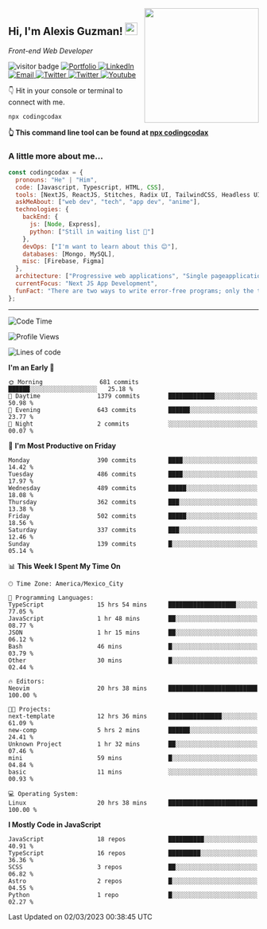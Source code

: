 <img align='right' src="https://media.giphy.com/media/M9gbBd9nbDrOTu1Mqx/giphy.gif" width="230">
<h2>Hi, I'm Alexis Guzman! <img src="https://media.giphy.com/media/hvRJCLFzcasrR4ia7z/giphy.gif" width="25px"></h2>
<p><em>Front-end Web Developer</em></p>

<p>
  <img src="https://visitor-badge.glitch.me/badge?page_id=a12989x.a12989x&left_color=black&right_color=gray" alt="visitor badge"/>
  <a href='https://www.codingcodax.dev/' target='_blank'>
    <img alt='Portfolio' src='https://img.shields.io/badge/Portfolio-black?logo=vercel&style=flat-square'>
  </a>
  <a href='https://linkedin.com/in/codingcodax/' target='_blank'>
    <img alt='LinkedIn' src='https://img.shields.io/badge/LinkedIn-black?logo=LinkedIn&style=flat-square'>
  </a>
  <a href='mailto:codingcodax@gmail.com' target='_blank'>
    <img alt='Email' src='https://img.shields.io/badge/Email-black?logo=Gmail&style=flat-square'>
  </a>
  <a href='https://twitter.com/codingcodax' target='_blank'>
    <img alt='Twitter' src='https://img.shields.io/badge/Twitter-black?logo=Twitter&style=flat-square'>
  </a>
  <a href='https://www.instagram.com/codingcodax/' target='_blank'>
    <img alt='Twitter' src='https://img.shields.io/badge/Instagram-black?logo=Instagram&style=flat-square'>
  </a>
  <a href='https://www.youtube.com/@codingcodax' target='_blank'>
    <img alt='Youtube' src='https://img.shields.io/badge/YouTube-black?logo=Youtube&style=flat-square'>
  </a>
</p>

👇 Hit in your console or terminal to connect with me.

```bash
npx codingcodax 
```
**👆 This command line tool can be found at [npx codingcodax](https://github.com/codingcodax/npx-codingcodax)**

<h3>A little more about me...</h3>

```javascript
const codingcodax = {
  pronouns: "He" | "Him",
  code: [Javascript, Typescript, HTML, CSS],
  tools: [NextJS, ReactJS, Stitches, Radix UI, TailwindCSS, Headless UI, Prisma],
  askMeAbout: ["web dev", "tech", "app dev", "anime"],
  technologies: {
    backEnd: {
      js: [Node, Express],
      python: ["Still in waiting list 🥲"]
    },
    devOps: ["I'm want to learn about this 😊"],
    databases: [Mongo, MySQL],
    misc: [Firebase, Figma]
  },
  architecture: ["Progressive web applications", "Single pageapplications"],
  currentFocus: "Next JS App Development",
  funFact: "There are two ways to write error-free programs; only the third one works"
};
```

---

<!--START_SECTION:waka-->
![Code Time](http://img.shields.io/badge/Code%20Time-1%2C164%20hrs%2045%20mins-blue)

![Profile Views](http://img.shields.io/badge/Profile%20Views-0-blue)

![Lines of code](https://img.shields.io/badge/From%20Hello%20World%20I%27ve%20Written-568.0%20thousand%20lines%20of%20code-blue)

**I'm an Early 🐤** 

```text
🌞 Morning                681 commits         ██████░░░░░░░░░░░░░░░░░░░   25.18 % 
🌆 Daytime                1379 commits        █████████████░░░░░░░░░░░░   50.98 % 
🌃 Evening                643 commits         ██████░░░░░░░░░░░░░░░░░░░   23.77 % 
🌙 Night                  2 commits           ░░░░░░░░░░░░░░░░░░░░░░░░░   00.07 % 
```
📅 **I'm Most Productive on Friday** 

```text
Monday                   390 commits         ████░░░░░░░░░░░░░░░░░░░░░   14.42 % 
Tuesday                  486 commits         ████░░░░░░░░░░░░░░░░░░░░░   17.97 % 
Wednesday                489 commits         █████░░░░░░░░░░░░░░░░░░░░   18.08 % 
Thursday                 362 commits         ███░░░░░░░░░░░░░░░░░░░░░░   13.38 % 
Friday                   502 commits         █████░░░░░░░░░░░░░░░░░░░░   18.56 % 
Saturday                 337 commits         ███░░░░░░░░░░░░░░░░░░░░░░   12.46 % 
Sunday                   139 commits         █░░░░░░░░░░░░░░░░░░░░░░░░   05.14 % 
```


📊 **This Week I Spent My Time On** 

```text
🕑︎ Time Zone: America/Mexico_City

💬 Programming Languages: 
TypeScript               15 hrs 54 mins      ███████████████████░░░░░░   77.05 % 
JavaScript               1 hr 48 mins        ██░░░░░░░░░░░░░░░░░░░░░░░   08.77 % 
JSON                     1 hr 15 mins        ██░░░░░░░░░░░░░░░░░░░░░░░   06.12 % 
Bash                     46 mins             █░░░░░░░░░░░░░░░░░░░░░░░░   03.79 % 
Other                    30 mins             █░░░░░░░░░░░░░░░░░░░░░░░░   02.44 % 

🔥 Editors: 
Neovim                   20 hrs 38 mins      █████████████████████████   100.00 % 

🐱‍💻 Projects: 
next-template            12 hrs 36 mins      ███████████████░░░░░░░░░░   61.09 % 
new-comp                 5 hrs 2 mins        ██████░░░░░░░░░░░░░░░░░░░   24.41 % 
Unknown Project          1 hr 32 mins        ██░░░░░░░░░░░░░░░░░░░░░░░   07.46 % 
mini                     59 mins             █░░░░░░░░░░░░░░░░░░░░░░░░   04.84 % 
basic                    11 mins             ░░░░░░░░░░░░░░░░░░░░░░░░░   00.93 % 

💻 Operating System: 
Linux                    20 hrs 38 mins      █████████████████████████   100.00 % 
```

**I Mostly Code in JavaScript** 

```text
JavaScript               18 repos            ██████████░░░░░░░░░░░░░░░   40.91 % 
TypeScript               16 repos            █████████░░░░░░░░░░░░░░░░   36.36 % 
SCSS                     3 repos             ██░░░░░░░░░░░░░░░░░░░░░░░   06.82 % 
Astro                    2 repos             █░░░░░░░░░░░░░░░░░░░░░░░░   04.55 % 
Python                   1 repo              █░░░░░░░░░░░░░░░░░░░░░░░░   02.27 % 
```




 Last Updated on 02/03/2023 00:38:45 UTC
<!--END_SECTION:waka-->
